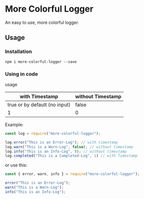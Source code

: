 # More Colorful Logger

An easy to use, more colorful logger.

## Usage

### Installation

```console
npm i more-colorful-logger --save
```

### Using in code

usage

with Timestamp | without Timestamp
-------------- | -----------------
true or by default (no input) | false
1 | 0

Example:
```js
const log = require("more-colorful-logger");

log.error("This is an Error-Log"); // with timestamp
log.warn("This is a Warn-Log", false); // without timestamp
log.info("This is an Info-Log", 0); // without timestamp
log.completed("This is a Completed-Log", 1) // with Timestamp
```

or use this:

```js
const { error, warn, info } = require("more-colorful-logger");

error("This is an Error-Log");
warn("This is a Warn-Log");
info("This is an Info-Log");
```

